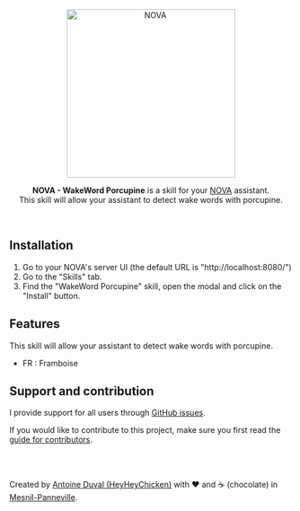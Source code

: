 <div align="center">

<img src="https://github.com/HeyHeyChicken/NOVA/blob/master/resources/github-logo.svg" alt="NOVA" width="300">

**NOVA - WakeWord Porcupine** is a skill for your [NOVA](//github.com/HeyHeyChicken/NOVA) assistant.<br>
This skill will allow your assistant to detect wake words with porcupine.
</div>

<br>

## Installation

1) Go to your NOVA's server UI (the default URL is "http://localhost:8080/")
2) Go to the "Skills" tab.
3) Find the "WakeWord Porcupine" skill, open the modal and click on the "Install" button.

## Features

This skill will allow your assistant to detect wake words with porcupine.
- FR : Framboise

## Support and contribution

I provide support for all users through [GitHub issues](//github.com/HeyHeyChicken/NOVA-WakeWord-Porcupine/issues).

If you would like to contribute to this project, make sure you first read the [guide for contributors](//github.com/HeyHeyChicken/NOVA/blob/master/CONTRIBUTING.md).

<br>
<br>

Created by [Antoine Duval (HeyHeyChicken)](//antoine.cuffel.fr) with ❤ and ☕ (chocolate) in [Mesnil-Panneville](//en.wikipedia.org/wiki/Mesnil-Panneville).
